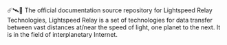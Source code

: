 ☄️🛰️📖️ The official documentation source repository for Lightspeed Relay Technologies, Lightspeed Relay is a set of technologies for data transfer between vast distances at/near the speed of light, one planet to the next. It is in the field of interplanetary Internet.
